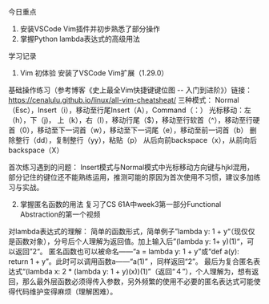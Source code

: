 今日重点
1. 安装VSCode Vim插件并初步熟悉了部分操作
2. 掌握Python lambda表达式的高级用法

学习记录
1. Vim 初体验
安装了VSCode Vim扩展（1.29.0）

基础操作练习（参考博客《史上最全Vim快捷键键位图 -- 入门到进阶》）链接：https://cenalulu.github.io/linux/all-vim-cheatsheat/
三种模式： Normal（Esc），Insert（i），移动至行尾Insert（A），Command（：）
光标移动：左（h），下（j)， 上（k），右（l），移动行尾（$），移动至行软首（^），移动至行硬首（0），移动至下一词首（w），移动至下一词尾（e），移动至前一词首（b）
删除整行（dd），复制整行（yy），粘贴（p）
从后向前backspace（x），从前向后backspace（X）
 
首次练习遇到的问题：
Insert模式与Normal模式中光标移动方向键与hjkl混用，部分记住的键位还不能熟练运用，推测可能的原因为首次使用不习惯，建议多加练习与实战。

2. 掌握匿名函数的用法
复习了CS 61A中week3第一部分Functional Abstraction的第一个视频

对lambda表达式的理解：
简单的函数形式，简单例子”lambda y: 1 + y“（现仅仅是函数对象），分号后个人理解为返回值。加上输入后”(lambda y: 1+ y)(1)“，可以返回”2“。
匿名函数也可以被命名——“a = lambda y: 1 + y”或“def a(y): return 1 + y”。此时可以调用函数a——“a(1)” ，同样返回“2”。
最后为复合匿名表达式“(lambda x: 2 * (lambda y: 1 + y)(x))(1)”（返回“４”），个人理解为，想有返回，那么最外层函数必须得传入参数，另外频繁的使用不必要的匿名表达式可能使得代码维护变得麻烦（理解困难）。